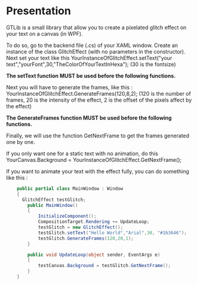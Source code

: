 # Presentation
GTLib is a small library that allow you to create a pixelated glitch effect on your text on a canvas (in WPF).

To do so, go to the backend file (.cs) of your XAML window.
Create an instance of the class GlitchEffect (with no parameters in the constructor).
Next set your text like this YourInstanceOfGlitchEffect.setText("your text","yourFont",30,"TheColorOfYourTextInHexa");
(30 is the fontsize)

**The setText function MUST be used before the following functions.**

Next you will have to generate the frames, like this : YourInstanceOfGlitchEffect.GenerateFrames(120,8,2);
(120 is the number of frames, 20 is the intensity of the effect, 2 is the offset of the pixels affect by the effect)

**The GenerateFrames function MUST be used before the following functions.**

Finally, we will use the function GetNextFrame to get the frames generated one by one.

If you only want one for a static text with no animation, do this YourCanvas.Background = YourInstanceOfGlitchEffect.GetNextFrame();

If you want to animate your text with the effect fully, you can do something like this :

```cs
    public partial class MainWindow : Window
    {
      GlitchEffect testGlitch;
        public MainWindow()
        {
            InitializeComponent();
            CompositionTarget.Rendering += UpdateLoop;
            testGlitch = new GlitchEffect();
            testGlitch.setText("Hello World","Arial",30, "#1b3646");
            testGlitch.GenerateFrames(120,20,1);
        }

        public void UpdateLoop(object sender, EventArgs e)
        {
            testCanvas.Background = testGlitch.GetNextFrame();
        }
	}
```

